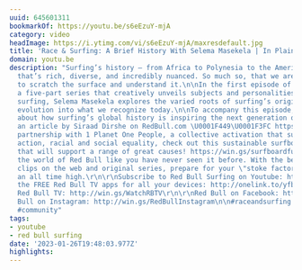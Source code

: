 ```yaml
---
uuid: 645601311
bookmarkOf: https://youtu.be/s6eEzuY-mjA
category: video
headImage: https://i.ytimg.com/vi/s6eEzuY-mjA/maxresdefault.jpg
title: 'Race & Surfing: A Brief History With Selema Masekela | In Plain Sight'
domain: youtu.be
description: "Surfing’s history – from Africa to Polynesia to the Americas – is one
  that’s rich, diverse, and incredibly nuanced. So much so, that we are only beginning
  to scratch the surface and understand it.\n\nIn the first episode of “In Plain Sight”,
  a five-part series that creatively unveils subjects and personalities shaped by
  surfing, Selema Masekela explores the varied roots of surfing’s origin and its cultural
  evolution into what we recognize today.\n\nTo accompany this episode, read more
  about how surfing’s global history is inspiring the next generation of surfers in
  an article by Siraad Dirshe on RedBull.com \U0001F449\U0001F3FC https://win.gs/InPlainSightEp1Story\n\nIn
  partnership with 1 Planet One People, a collective activation that supports climate
  action, racial and social equality, check out this sustainable surfboard raffle
  that will support a range of great causes! https://win.gs/surfboardfundraiser\n\n___\r\n\r\nExperience
  the world of Red Bull like you have never seen it before. With the best action sports
  clips on the web and original series, prepare for your \"stoke factor\" to be at
  an all time high.\r\n\r\nSubscribe to Red Bull Surfing on Youtube: https://win.gs/SubToRedBullSurfing\r\n\r\nGet
  the FREE Red Bull TV apps for all your devices: http://onelink.to/yfbct7\r\n\r\nWatch
  Red Bull TV: http://win.gs/WatchRBTV\r\n\r\nRed Bull on Facebook: http://win.gs/redbullfb\r\n\r\nRed
  Bull on Instagram: http://win.gs/RedBullInstagram\n\n#raceandsurfing #redbullsurfing
  #community"
tags:
- youtube
- red bull surfing
date: '2023-01-26T19:48:03.977Z'
highlights: 
---
```




